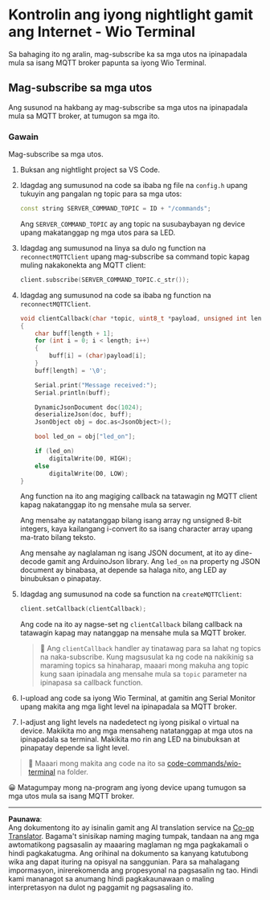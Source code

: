 <!--
CO_OP_TRANSLATOR_METADATA:
{
  "original_hash": "6754c915dae64ba70fcd5e52c37f3adf",
  "translation_date": "2025-08-28T00:23:36+00:00",
  "source_file": "1-getting-started/lessons/4-connect-internet/wio-terminal-commands.md",
  "language_code": "tl"
}
-->
# Kontrolin ang iyong nightlight gamit ang Internet - Wio Terminal

Sa bahaging ito ng aralin, mag-subscribe ka sa mga utos na ipinapadala mula sa isang MQTT broker papunta sa iyong Wio Terminal.

## Mag-subscribe sa mga utos

Ang susunod na hakbang ay mag-subscribe sa mga utos na ipinapadala mula sa MQTT broker, at tumugon sa mga ito.

### Gawain

Mag-subscribe sa mga utos.

1. Buksan ang nightlight project sa VS Code.

1. Idagdag ang sumusunod na code sa ibaba ng file na `config.h` upang tukuyin ang pangalan ng topic para sa mga utos:

    ```cpp
    const string SERVER_COMMAND_TOPIC = ID + "/commands";
    ```

    Ang `SERVER_COMMAND_TOPIC` ay ang topic na susubaybayan ng device upang makatanggap ng mga utos para sa LED.

1. Idagdag ang sumusunod na linya sa dulo ng function na `reconnectMQTTClient` upang mag-subscribe sa command topic kapag muling nakakonekta ang MQTT client:

    ```cpp
    client.subscribe(SERVER_COMMAND_TOPIC.c_str());
    ```

1. Idagdag ang sumusunod na code sa ibaba ng function na `reconnectMQTTClient`.

    ```cpp
    void clientCallback(char *topic, uint8_t *payload, unsigned int length)
    {
        char buff[length + 1];
        for (int i = 0; i < length; i++)
        {
            buff[i] = (char)payload[i];
        }
        buff[length] = '\0';
    
        Serial.print("Message received:");
        Serial.println(buff);
    
        DynamicJsonDocument doc(1024);
        deserializeJson(doc, buff);
        JsonObject obj = doc.as<JsonObject>();
    
        bool led_on = obj["led_on"];
    
        if (led_on)
            digitalWrite(D0, HIGH);
        else
            digitalWrite(D0, LOW);
    }
    ```

    Ang function na ito ang magiging callback na tatawagin ng MQTT client kapag nakatanggap ito ng mensahe mula sa server.

    Ang mensahe ay natatanggap bilang isang array ng unsigned 8-bit integers, kaya kailangang i-convert ito sa isang character array upang ma-trato bilang teksto.

    Ang mensahe ay naglalaman ng isang JSON document, at ito ay dine-decode gamit ang ArduinoJson library. Ang `led_on` na property ng JSON document ay binabasa, at depende sa halaga nito, ang LED ay binubuksan o pinapatay.

1. Idagdag ang sumusunod na code sa function na `createMQTTClient`:

    ```cpp
    client.setCallback(clientCallback);
    ```

    Ang code na ito ay nagse-set ng `clientCallback` bilang callback na tatawagin kapag may natanggap na mensahe mula sa MQTT broker.

    > 💁 Ang `clientCallback` handler ay tinatawag para sa lahat ng topics na naka-subscribe. Kung magsusulat ka ng code na nakikinig sa maraming topics sa hinaharap, maaari mong makuha ang topic kung saan ipinadala ang mensahe mula sa `topic` parameter na ipinapasa sa callback function.

1. I-upload ang code sa iyong Wio Terminal, at gamitin ang Serial Monitor upang makita ang mga light level na ipinapadala sa MQTT broker.

1. I-adjust ang light levels na nadedetect ng iyong pisikal o virtual na device. Makikita mo ang mga mensaheng natatanggap at mga utos na ipinapadala sa terminal. Makikita mo rin ang LED na binubuksan at pinapatay depende sa light level.

> 💁 Maaari mong makita ang code na ito sa [code-commands/wio-terminal](../../../../../1-getting-started/lessons/4-connect-internet/code-commands/wio-terminal) na folder.

😀 Matagumpay mong na-program ang iyong device upang tumugon sa mga utos mula sa isang MQTT broker.

---

**Paunawa**:  
Ang dokumentong ito ay isinalin gamit ang AI translation service na [Co-op Translator](https://github.com/Azure/co-op-translator). Bagama't sinisikap naming maging tumpak, tandaan na ang mga awtomatikong pagsasalin ay maaaring maglaman ng mga pagkakamali o hindi pagkakatugma. Ang orihinal na dokumento sa kanyang katutubong wika ang dapat ituring na opisyal na sanggunian. Para sa mahalagang impormasyon, inirerekomenda ang propesyonal na pagsasalin ng tao. Hindi kami mananagot sa anumang hindi pagkakaunawaan o maling interpretasyon na dulot ng paggamit ng pagsasaling ito.